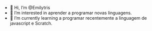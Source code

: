 - 👋 Hi, I’m @Emilytris
- 👀 I’m interested in aprender a programar novas linguagens.
- 🌱 I’m currently learning a programar recentemente a linguagem de javascript e Scratch.



<!---
Emilytris/Emilytris is a ✨ special ✨ repository because its `README.md` (this file) appears on your GitHub profile.
You can click the Preview link to take a look at your changes.
--->
